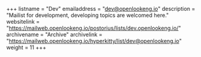 +++
listname = "Dev"
emailaddress = "dev@openlookeng.io"
description = "Mailist for development, developing topics are welcomed here."
websitelink = "https://mailweb.openlookeng.io/postorius/lists/dev.openlookeng.io/"
archivename = "Archive"
archivelink = "https://mailweb.openlookeng.io/hyperkitty/list/dev@openlookeng.io"
weight = 11
+++